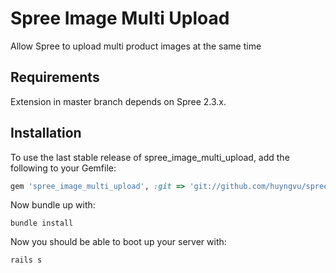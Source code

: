 Spree Image Multi Upload
=====================

Allow Spree to upload multi product images at the same time

Requirements
------------

Extension in master branch depends on Spree 2.3.x.


Installation
------------

To use the last stable release of spree_image_multi_upload, add the following to your Gemfile:
```ruby
gem 'spree_image_multi_upload', :git => 'git://github.com/huyngvu/spree_image_multi_upload.git'
```

Now bundle up with:
```
bundle install
```

Now you should be able to boot up your server with:
```
rails s
```

